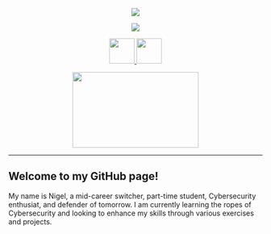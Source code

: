 <p align="center">
  <img src="https://capsule-render.vercel.app/api?text=Hi,%20I'm%20Nigel!👋&animation=blinking&type=waving&color=gradient&height=200&fontSize=60"/>
</p>

<p align="center">
  <img src="https://capsule-render.vercel.app/api?text=Connect%20with%20me%20⬇️&animation=blink&type=transparent&color=gradient&height=40&fontSize=30&fontColor=797EF6"/>
</p>

<p align="center">
</a>
<a href="https://www.linkedin.com/in/nigelstanleydv">
  <img height="50" src="https://user-images.githubusercontent.com/46517096/166973395-19676cd8-f8ec-4abf-83ff-da8243505b82.png"/>
</a>
<a href="https://twitter.com/ndev0110">
  <img height="50" src="https://user-images.githubusercontent.com/46517096/166974271-91dfa250-d70b-4cb9-8707-f1bda1b708c3.png"/>
</a>
</p>

<p align="center">
  <img src="https://media.giphy.com/media/bcKmIWkUMCjVm/giphy.gif" width="250" height="150">
</p>
<hr>

## Welcome to my GitHub page!

My name is Nigel, a mid-career switcher, part-time student, Cybersecurity enthusiat, and defender of tomorrow. I am currently learning the ropes of Cybersecurity and looking to enhance my skills through various exercises and projects.

